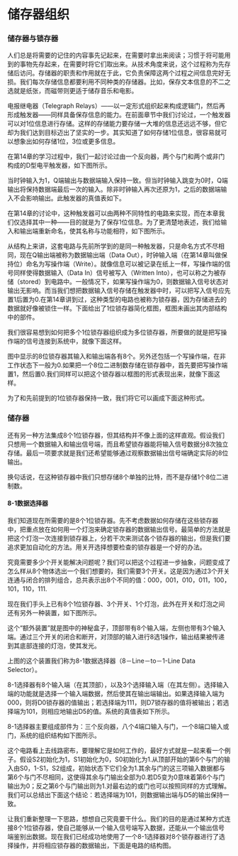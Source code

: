 储存器组织
==========

### 储存器与锁存器

人们总是将需要的记住的内容事先记起来，在需要时拿出来阅读；习惯于将可能用到的事物先存起来，在需要时将它们取出来。从技术角度来说，这个过程称为先存储后访问。存储器的职责和作用就在于此，它负责保障这两个过程之间信息完好无损。我们每次存储信息都要利用不同种类的存储器。比如，保存文本信息的不二之选就是纸张，而磁带则更适于储存音乐和电影。

电报继电器（Telegraph Relays）——以一定形式组织起来构成逻辑门，然后再形成触发器——同样具备保存信息的能力。在前面章节中我们讨论过，一个触发器可以对1位信息进行存储。这样的存储能力要存储一大堆的信息还远远不够，但它却为我们达到目标迈出了坚实的一步。其实知道了如何存储1位信息，很容易就可以想象出如何存储1位，3位或更多信息。

在第14章的学习过程中，我们一起讨论过由一个反向器，两个与门和两个或非门构成的D型电平触发器，如下图所示。




当时钟输入为1，Q端输出与数据端输入保持一致。但当时钟输入跳变为0时，Q端输出将保持数据端最后一次的输入。除非时钟输入再次还原为1，之后的数据端输入不会影响输出。此触发器的真值表如下。



在第14章的讨论中，这种触发器可以由两种不同特性的电路来实现，而在本章我们仅选择其中一种——目的就是为了保存1位信息。为了更清楚地表述，我们给输入和输出端重新命名，使其名称与功能相符，如下图所示。



从结构上来讲，这套电路与先前所学到的是同一种触发器，只是命名方式不尽相同，现在Q输出端被称为数据输出端（Data Out），时钟输入端（在第14章叫做保持位）命名为写操作端（Write）。就像信息可以被记录在纸上一样，写操作端的信号同样使得数据输入（Data In）信号被写入（Written Into），也可以称之为被存储（stored）到电路中。一般情况下，如果写操作端为0，则数据输入信号状态对输出无影响。而当我们想把数据输入信号存储在触发器中时，可以把写入信号应先置1后置为0.在第14章讲到过，这种类型的电路也被称为锁存器，因为存储进去的数据就好像被锁住一样。下面给出了1位锁存器简化框图，框图未画出其内部结构中的部件。



我们很容易想到如何把多个1位锁存器组织成为多位锁存器，所要做的就是把写操作端的信号连接到系统中，就像下面这样。



图中显示的8位锁存器其输入和输出端各有8个。另外还包括一个写操作端，在非工作状态下一般为0.如果把一个8位二进制数存储在锁存器中，首先要把写操作端置1，然后置0.我们同样可以把这个锁存器以框图的形式表现出来，就像下面这样。



为了和先前提到的1位锁存器保持一致，我们将它可以画成下面这种形式。



### 储存器

还有另一种方法集成8个1位锁存器，但其结构并不像上面的这样直观。假设我们只想用一个数据输入和输出信号端，而且希望锁存器能将输入信号数据分8次独立存储。最后一项要求就是我们还希望能够通过观察数据输出信号端确定实际的8位输出。

换句话说，在这种锁存器中我们只想存储8个单独的比特，而不是存储1个8位二进制数。

#### 8-1数据选择器

我们知道现在所需要的是8个1位锁存器。先不考虑数据如何存储在这些锁存器中，把重点放在如何用一个灯泡来确定锁存器的数据输出信号。最简单的方法就是把这个灯泡一次连接到锁存器上，分若干次来测试各个锁存器的输出，但是我们要追求更加自动化的方法。用关开选择想要检查的锁存器是一个好的办法。

究竟需要多少个开关能解决问题呢？我们可以把这个过程进一步抽象，问题变成了怎么样从8个物体选出一个我们想要的，我们需要3个开关。这是因为通过3个开关连通与闭合的排列组合，总共表示出8个不同的值：000，001，010，011，100，101，110，111.

现在我们手头上已有8个1位锁存器、3个开关、1个灯泡，此外在开关和灯泡之间还有另外一种装置，如下图所示。



这个“额外装置”就是图中的神秘盒子，顶部带有8个输入端，左侧也带有3个输入端。通过三个开关的闭合和断开，对顶部的输入进行8选1操作，输出结果被传递到其底部连接的灯泡，使其发光。

上图的这个装置我们称为8-1数据选择器（8－Line－to－1-Line Data Selector）。



8-1选择器有8个输入端（在其顶部），以及3个选择输入端（在其左侧）。选择输入端的功能就是选择一个输入端数据，然后使其在输出端输出。如果选择输入端为000，则将D0锁存器的值输出；若选择端为111，则D7锁存器的值将被输出；若选择端为101，则相应地输出D5的值。系统的真值表如下所示。



8-1选择器主要组成部件为：三个反向器，八个4端口输入与门，一个8端口输入或门，系统的组织结构如下图所示。



这个电路看上去线路密布，要理解它是如何工作的，最好方式就是一起来看一个例子。假设S2初始化为1，S1初始化为0，S0初始化为1.从顶部开始的第6个与门的输入由S0，1-S1，S2组成，初始状态下它们全为1.其余与门的这三项输入数据都与第6个与门不尽相同，这使得其余与门输出全部为0.若D5变为0意味着第6个与门输出为0；反之第6个与门输出则为1.对最右边的或门也可以按照同样的方式理解。我们可以总结出下面这个结论：若选择端为101，则数据输出端与D5的输出保持一致。

让我们重新整理一下思路，想想自己究竟要干什么。我们的目的是通过某种方式连接8个1位锁存器，使自己能够从一个输入信号端写入数据，还能从一个输出信号端鉴别出数据。现在我们已经成功地使用了一个8-1选择器对8个锁存器进行了选择操作，并将相应锁存器的数据输出，下面是电路的结构图。



